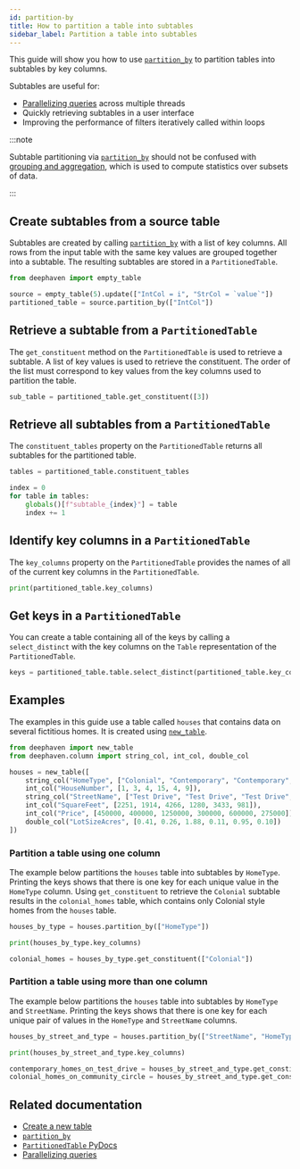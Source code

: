 ```yaml
---
id: partition-by
title: How to partition a table into subtables
sidebar_label: Partition a table into subtables
---
```


This guide will show you how to use [`partition_by`](../reference/table-operations/group-and-aggregate/partitionBy.md) to partition tables into subtables by key columns.

Subtables are useful for:

- [Parallelizing queries](../conceptual/query-engine/parallelization.md) across multiple threads
- Quickly retrieving subtables in a user interface
- Improving the performance of filters iteratively called within loops <!-- TODO: https://github.com/deephaven/deephaven.io/issues/342 Conceptual: fast table partitioning -->

:::note

Subtable partitioning via [`partition_by`](../reference/table-operations/group-and-aggregate/partitionBy.md) should not be confused with [grouping and aggregation](./dedicated-aggregations.md), which is used to compute statistics over subsets of data.

:::

## Create subtables from a source table

Subtables are created by calling [`partition_by`](../reference/table-operations/group-and-aggregate/partitionBy.md) with a list of key columns. All rows from the input table with the same key values are grouped together into a subtable. The resulting subtables are stored in a `PartitionedTable`.

```python test-set=2 order=source
from deephaven import empty_table

source = empty_table(5).update(["IntCol = i", "StrCol = `value`"])
partitioned_table = source.partition_by(["IntCol"])
```

## Retrieve a subtable from a `PartitionedTable`

The `get_constituent` method on the `PartitionedTable` is used to retrieve a subtable. A list of key values is used to retrieve the constituent. The order of the list must correspond to key values from the key columns used to partition the table.

```python test-set=2 order=sub_table
sub_table = partitioned_table.get_constituent([3])
```

## Retrieve all subtables from a `PartitionedTable`

The `constituent_tables` property on the `PartitionedTable` returns all subtables for the partitioned table.

```python test-set=2 order=subtable_0,subtable_1,subtable_2,subtable_3,subtable_4
tables = partitioned_table.constituent_tables

index = 0
for table in tables:
    globals()[f"subtable_{index}"] = table
    index += 1
```

## Identify key columns in a `PartitionedTable`

The `key_columns` property on the `PartitionedTable` provides the names of all of the current key columns in the `PartitionedTable`.

```python test-set=2 order=null
print(partitioned_table.key_columns)
```

## Get keys in a `PartitionedTable`

You can create a table containing all of the keys by calling a `select_distinct` with the key columns on the `Table` representation of the `PartitionedTable`.

```python test-set=2 order=keys
keys = partitioned_table.table.select_distinct(partitioned_table.key_columns)
```

## Examples

The examples in this guide use a table called `houses` that contains data on several fictitious homes. It is created using [`new_table`](../reference/table-operations/create/newTable.md).

```python test-set=1
from deephaven import new_table
from deephaven.column import string_col, int_col, double_col

houses = new_table([
    string_col("HomeType", ["Colonial", "Contemporary", "Contemporary", "Condo", "Colonial", "Apartment"]),
    int_col("HouseNumber", [1, 3, 4, 15, 4, 9]),
    string_col("StreetName", ["Test Drive", "Test Drive", "Test Drive", "Deephaven Road", "Community Circle", "Community Circle"]),
    int_col("SquareFeet", [2251, 1914, 4266, 1280, 3433, 981]),
    int_col("Price", [450000, 400000, 1250000, 300000, 600000, 275000]),
    double_col("LotSizeAcres", [0.41, 0.26, 1.88, 0.11, 0.95, 0.10])
])
```

### Partition a table using one column

The example below partitions the `houses` table into subtables by `HomeType`. Printing the keys shows that there is one key for each unique value in the `HomeType` column. Using `get_constituent` to retrieve the `Colonial` subtable results in the `colonial_homes` table, which contains only Colonial style homes from the `houses` table.

```python test-set=1 order=colonial_homes
houses_by_type = houses.partition_by(["HomeType"])

print(houses_by_type.key_columns)

colonial_homes = houses_by_type.get_constituent(["Colonial"])
```

### Partition a table using more than one column

The example below partitions the `houses` table into subtables by `HomeType` and `StreetName`. Printing the keys shows that there is one key for each unique pair of values in the `HomeType` and `StreetName` columns.

```python test-set=1 order=contemporary_homes_on_test_drive,colonial_homes_on_community_circle
houses_by_street_and_type = houses.partition_by(["StreetName", "HomeType"])

print(houses_by_street_and_type.key_columns)

contemporary_homes_on_test_drive = houses_by_street_and_type.get_constituent(["Test Drive", "Contemporary"])
colonial_homes_on_community_circle = houses_by_street_and_type.get_constituent(["Community Circle", "Colonial"])
```

## Related documentation

- [Create a new table](../how-to-guides/new-table.md)
- [`partition_by`](../reference/table-operations/group-and-aggregate/partitionBy.md)
- [`PartitionedTable` PyDocs](https://deephaven.io/core/pydoc/code/deephaven.table.html?#deephaven.table.PartitionedTable)
- [Parallelizing queries](../conceptual/query-engine/parallelization.md)
  <!-- TODO: https://github.com/deephaven/deephaven.io/issues/342 Conceptual: fast table partitioning -->
